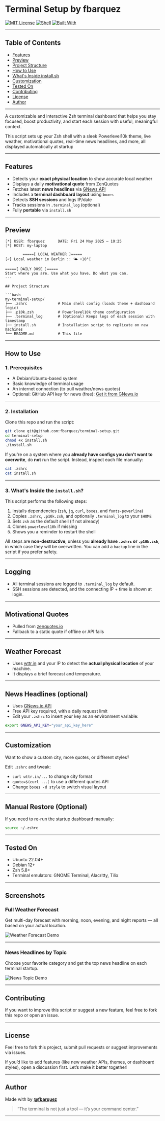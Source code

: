 
# Terminal Setup by fbarquez

[![MIT License](https://img.shields.io/badge/license-MIT-blue.svg)](LICENSE)
[![Shell](https://img.shields.io/badge/shell-zsh-informational)](#)
[![Built With](https://img.shields.io/badge/built%20with-love-red)](#)

---

## Table of Contents

- [Features](#features)
- [Preview](#preview)
- [Project Structure](#project-structure)
- [How to Use](#how-to-use)
- [What's Inside install.sh](#whats-inside-installsh)
- [Customization](#customization)
- [Tested On](#tested-on)
- [Contributing](#contributing)
- [License](#license)
- [Author](#author)

---

A customizable and interactive Zsh terminal dashboard that helps you stay focused, boost productivity, and start each session with useful, meaningful context.

This script sets up your Zsh shell with a sleek Powerlevel10k theme, live weather, motivational quotes, real-time news headlines, and more, all displayed automatically at startup

---

## Features

- Detects your **exact physical location** to show accurate local weather 
- Displays a daily **motivational quote** from ZenQuotes 
- Fetches latest **news headlines** via [GNews API](https://gnews.io/)
- Includes a **terminal dashboard layout** using `boxes` 
- Detects **SSH sessions** and logs IP/date 
-  Tracks sessions in `.terminal_log` (optional) 
- Fully **portable** via `install.sh`


---

## Preview

```shell
[*] USER: fbarquez      DATE: Fri 24 May 2025 – 10:25
[*] HOST: my-laptop

        =====[ LOCAL WEATHER ]=====
[✓] Local weather in Berlin :: 🌤 +18°C

=====[ DAILY DOSE ]=====
Start where you are. Use what you have. Do what you can. 
---

## Project Structure

```bash
my-terminal-setup/
├── .zshrc              # Main shell config (loads theme + dashboard logic)
├── .p10k.zsh           # Powerlevel10k theme configuration
├── .terminal_log       # (Optional) Keeps logs of each session with timestamp
├── install.sh          # Installation script to replicate on new machines
└── README.md           # This file 
```

---

## How to Use

### 1. Prerequisites

* A Debian/Ubuntu-based system
* Basic knowledge of terminal usage
* An internet connection (to pull weather/news quotes)
* Optional: GitHub API key for news (free): [Get it from GNews.io](https://gnews.io/)

---

### 2. Installation

Clone this repo and run the script:

```bash
git clone git@github.com:fbarquez/terminal-setup.git
cd terminal-setup
chmod +x install.sh
./install.sh
```

If you're on a system where you **already have configs you don't want to overwrite**, do **not** run the script. Instead, inspect each file manually:

```bash
cat .zshrc
cat install.sh
```

---

### 3. What's Inside the `install.sh`?

This script performs the following steps:

1. Installs dependencies (`zsh`, `jq`, `curl`, `boxes`, and `fonts-powerline`)
2. Copies `.zshrc`, `.p10k.zsh`, and optionally `.terminal_log` to your `$HOME`
3. Sets `zsh` as the default shell (if not already)
4. Clones `powerlevel10k` if missing
5. Shows you a reminder to restart the shell

All steps are **non-destructive**, unless you **already have `.zshrc` or `.p10k.zsh`**, in which case they will be overwritten. You can add a `backup` line in the script if you prefer safety.

---

## Logging

* All terminal sessions are logged to `.terminal_log` by default.
* SSH sessions are detected, and the connecting IP + time is shown at login.

---

## Motivational Quotes

* Pulled from [zenquotes.io](https://zenquotes.io/api/random)
* Fallback to a static quote if offline or API fails

---

## Weather Forecast

* Uses [wttr.in](https://wttr.in) and your IP to detect the **actual physical location** of your machine.
* It displays a brief forecast and temperature.

---

## News Headlines (optional)

* Uses [GNews.io API](https://gnews.io/)
* Free API key required, with a daily request limit
* Edit your `.zshrc` to insert your key as an environment variable:

```bash
export GNEWS_API_KEY="your_api_key_here"
```

---

## Customization

Want to show a custom city, more quotes, or different styles?

Edit `.zshrc` and tweak:

* `curl wttr.in/...` to change city format
* `quote=$(curl ...)` to use a different quotes API
* Change `boxes -d style` to switch visual layout

---

## Manual Restore (Optional)

If you need to re-run the startup dashboard manually:

```bash
source ~/.zshrc
```

---

## Tested On

* Ubuntu 22.04+
* Debian 12+
* Zsh 5.8+
* Terminal emulators: GNOME Terminal, Alacritty, Tilix

---

## Screenshots

### Full Weather Forecast
Get multi-day forecast with morning, noon, evening, and night reports — all based on your actual location.

![Weather Forecast Demo](assets/screenshots/weather.png)

---

### News Headlines by Topic
Choose your favorite category and get the top news headline on each terminal startup.

![News Topic Demo](assets/screenshots/news_topic.png)

---

## Contributing

If you want to improve this script or suggest a new feature, feel free to fork this repo or open an issue.

---

## License

Feel free to fork this project, submit pull requests or suggest improvements via issues.

If you’d like to add features (like new weather APIs, themes, or dashboard styles), open a discussion first. Let’s make it better together!

---

## Author

Made with by **[@fbarquez](https://github.com/fbarquez)**

> “The terminal is not just a tool — it’s your command center.”

---
